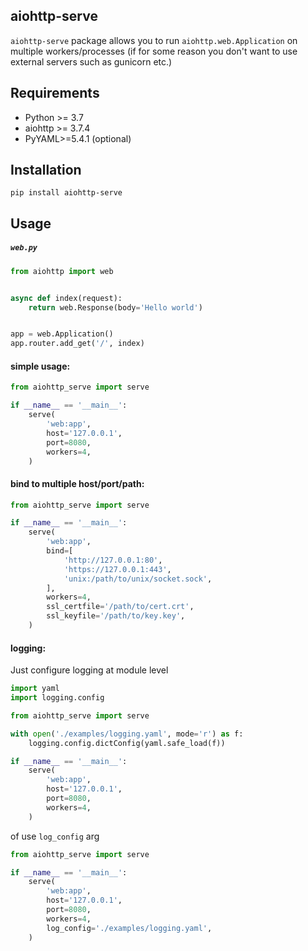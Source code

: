 ## aiohttp-serve

`aiohttp-serve` package allows you to run `aiohttp.web.Application` on multiple workers/processes 
(if for some reason you don't want to use external servers such as gunicorn etc.)

## Requirements
- Python >= 3.7
- aiohttp >= 3.7.4
- PyYAML>=5.4.1 (optional)

## Installation
```
pip install aiohttp-serve
```

## Usage

<h5 a><strong><code>web.py</code></strong></h5>

```python
from aiohttp import web


async def index(request):
    return web.Response(body='Hello world')


app = web.Application()
app.router.add_get('/', index)
```

#### simple usage:

```python
from aiohttp_serve import serve

if __name__ == '__main__':
    serve(
        'web:app',
        host='127.0.0.1',
        port=8080,
        workers=4,
    )
```

#### bind to multiple host/port/path:

```python
from aiohttp_serve import serve

if __name__ == '__main__':
    serve(
        'web:app',
        bind=[
            'http://127.0.0.1:80',
            'https://127.0.0.1:443',
            'unix:/path/to/unix/socket.sock',
        ],
        workers=4,
        ssl_certfile='/path/to/cert.crt',
        ssl_keyfile='/path/to/key.key',
    )
```

#### logging:

Just configure logging at module level

```python
import yaml
import logging.config

from aiohttp_serve import serve

with open('./examples/logging.yaml', mode='r') as f:
    logging.config.dictConfig(yaml.safe_load(f))

if __name__ == '__main__':
    serve(
        'web:app',
        host='127.0.0.1',
        port=8080,
        workers=4,
    )
```

of use `log_config` arg

```python
from aiohttp_serve import serve

if __name__ == '__main__':
    serve(
        'web:app',
        host='127.0.0.1',
        port=8080,
        workers=4,
        log_config='./examples/logging.yaml',
    )
```